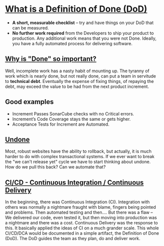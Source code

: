 [What is a Definition of Done (DoD)](https://www.scrum.org/resources/blog/getting-started-definition-done-dod)
===

- **A short, measurable checklist** – try and have things on your DoD that can be measured.
- **No further work required** from the Developers to ship your product to production. Any additional work means that you were not Done. Ideally, you have a fully automated process for delivering software.


[Why is "Done" so important?](https://www.scrum.org/resources/blog/walking-through-definition-done)
---

Well, incomplete work has a nasty habit of mounting up. The tyranny of work which is nearly done, but not really done, can put a team in servitude to **technical debt**.
Eventually the expense of fixing things, of repaying the debt, may exceed the value to be had from the next product increment.

Good examples
---

- Increment Passes SonarCube checks with no Critical errors.
- Increment’s Code Coverage stays the same or gets higher.
- Acceptance Tests for Increment are Automated.

[Undone](https://www.scrum.org/resources/blog/definition-done-should-include-definition-undone)
---

Most, robust websites have the ability to rollback, but actually, it is much harder to do with complex transactional systems.
If we ever want to break the "we can't release yet" cycle we have to start thinking about undone. How do we pull this back? Can we automate that?


[CI/CD - Continuous Integration / Continuous Delivery](https://www.scrum.org/resources/blog/definition-done-should-include-definition-undone)
---
In the beginning, there was Continuous Integration (CI).
Integration with others was normally a nightmare fraught with blame, fingers being pointed and problems. Then automated testing and then....
But there was a flaw – We delivered our code, even tested it, but then moving into production was a nightmare and there was a cost. 
Continuous Delivery was the response to this. It basically applied the ideas of CI on a much grander scale.
This whole CI/CD/DCA would be documented in a simple artifact, the Definition of Done (DoD). The DoD guides the team as they plan, do and deliver work. 